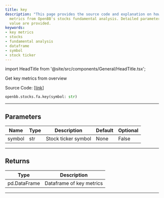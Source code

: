 ```yaml
---
title: key
description: "This page provides the source code and explanation on how to get key"
  metrics from OpenBB's stocks fundamental analysis. Detailed parameters and return
  value are provided.
keywords:
- key metrics
- stocks
- fundamental analysis
- dataframe
- symbol
- stock ticker
---
```


import HeadTitle from '@site/src/components/General/HeadTitle.tsx';

<HeadTitle title="stocks.fa.key - Reference | OpenBB SDK Docs" />

Get key metrics from overview

Source Code: [[link](https://github.com/OpenBB-finance/OpenBBTerminal/tree/main/openbb_terminal/stocks/fundamental_analysis/av_model.py#L101)]

```python
openbb.stocks.fa.key(symbol: str)
```

---

## Parameters

| Name | Type | Description | Default | Optional |
| ---- | ---- | ----------- | ------- | -------- |
| symbol | str | Stock ticker symbol | None | False |


---

## Returns

| Type | Description |
| ---- | ----------- |
| pd.DataFrame | Dataframe of key metrics |
---
